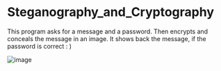 # Steganography_and_Cryptography
This program asks for a message and a password. Then encrypts and conceals the message in an image.  It shows back the message, if the password is correct : )

![image](https://user-images.githubusercontent.com/69851038/150777553-b447dc13-4f7c-4b59-8fbd-3997feb1f3bb.png)
